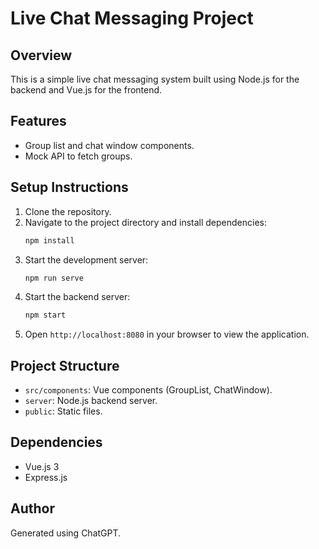 # Live Chat Messaging Project

## Overview
This is a simple live chat messaging system built using Node.js for the backend and Vue.js for the frontend.

## Features
- Group list and chat window components.
- Mock API to fetch groups.

## Setup Instructions

1. Clone the repository.
2. Navigate to the project directory and install dependencies:
   ```bash
   npm install
   ```
3. Start the development server:
   ```bash
   npm run serve
   ```
4. Start the backend server:
   ```bash
   npm start
   ```
5. Open `http://localhost:8080` in your browser to view the application.

## Project Structure
- `src/components`: Vue components (GroupList, ChatWindow).
- `server`: Node.js backend server.
- `public`: Static files.

## Dependencies
- Vue.js 3
- Express.js

## Author
Generated using ChatGPT.
